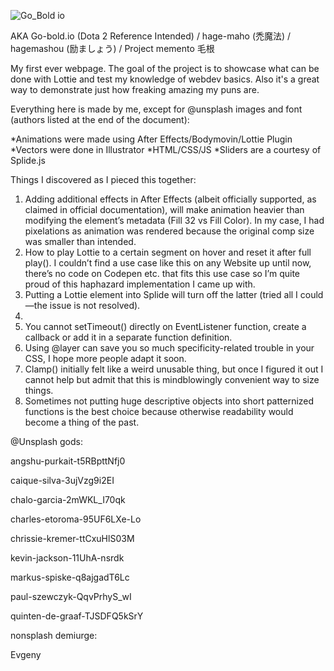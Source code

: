 ![Go_Bold io](https://user-images.githubusercontent.com/106813449/175611325-7a8fa6da-3626-40dd-a9f3-f17c70926078.png)

AKA Go-bold.io (Dota 2 Reference Intended) / hage-maho (禿魔法) / hagemashou (励ましょう) / Project memento 毛根

My first ever webpage. The goal of the project is to showcase what can be done with Lottie and test my knowledge of webdev basics. Also it's a great way to demonstrate just how freaking amazing my puns are. 


Everything here is made by me, except for @unsplash images and font (authors listed at the end of the document):

*Animations were made using After Effects/Bodymovin/Lottie Plugin
*Vectors were done in Illustrator
*HTML/CSS/JS
*Sliders are a courtesy of Splide.js


Things I discovered as I pieced this together: 

1. Adding additional effects in After Effects (albeit officially supported, as claimed in official documentation), will make animation heavier than modifying the element’s metadata (Fill 32 vs Fill Color). In my case, I had pixelations as animation was rendered because the original comp size was smaller than intended. 
2. How to play Lottie to a certain segment on hover and reset it after full play(). I couldn’t find a use case like this on any Website up until now, there’s no code on Codepen etc. that fits this use case so I’m quite proud of this haphazard implementation I came up with. 
3. Putting a Lottie element into Splide will turn off the latter (tried all I could—the issue is not resolved).
4. <dialog> element [1] [2] by default can be removed by pressing Esc, which in this case ruined user journey I originally came up with, so I had to drop a fallback for that. 
5. You cannot setTimeout() directly on EventListener function, create a callback or add it in a separate function definition.
6. Using @layer can save you so much specificity-related trouble in your CSS, I hope more people adapt it soon.
7. Clamp() initially felt like a weird unusable thing, but once I figured it out I cannot help but admit that this is mindblowingly convenient way to size things. 
8. Sometimes not putting huge descriptive objects into short patternized functions is the best choice because otherwise readability would become a thing of the past. 


@Unsplash gods: 

angshu-purkait-t5RBpttNfj0

caique-silva-3ujVzg9i2EI

chalo-garcia-2mWKL_I70qk

charles-etoroma-95UF6LXe-Lo

chrissie-kremer-ttCxuHlS03M

kevin-jackson-11UhA-nsrdk

markus-spiske-q8ajgadT6Lc

paul-szewczyk-QqvPrhyS_wI

quinten-de-graaf-TJSDFQ5kSrY


nonsplash demiurge:

Evgeny 
